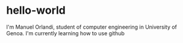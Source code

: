 # hello-world
I'm Manuel Orlandi, student of computer engineering in University of Genoa.
I'm currently learning how to use github
